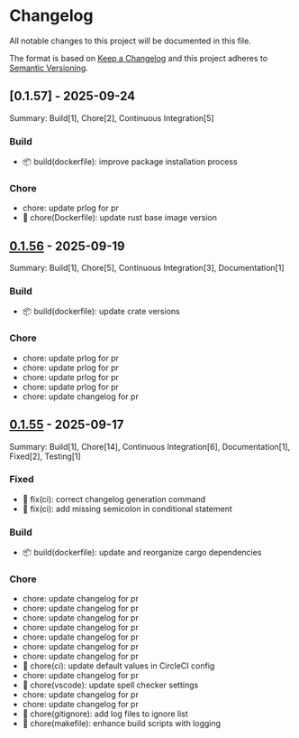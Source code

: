 <!-- LTex: Enabled=false -->
# Changelog

All notable changes to this project will be documented in this file.

The format is based on [Keep a Changelog](https://keepachangelog.com/en/1.0.0/) and this project adheres to [Semantic Versioning](https://semver.org/spec/v2.0.0.html).

## [0.1.57] - 2025-09-24

Summary: Build[1], Chore[2], Continuous Integration[5]

### Build

 - 📦 build(dockerfile): improve package installation process

### Chore

 - chore: update prlog for pr
 - 🔧 chore(Dockerfile): update rust base image version

## [0.1.56] - 2025-09-19

Summary: Build[1], Chore[5], Continuous Integration[3], Documentation[1]

### Build

 - 📦 build(dockerfile): update crate versions

### Chore

 - chore: update prlog for pr
 - chore: update prlog for pr
 - chore: update prlog for pr
 - chore: update prlog for pr
 - chore: update changelog for pr

## [0.1.55] - 2025-09-17

Summary: Build[1], Chore[14], Continuous Integration[6], Documentation[1], Fixed[2], Testing[1]

### Fixed

 - 🐛 fix(ci): correct changelog generation command
 - 🐛 fix(ci): add missing semicolon in conditional statement

### Build

 - 📦 build(dockerfile): update and reorganize cargo dependencies

### Chore

 - chore: update changelog for pr
 - chore: update changelog for pr
 - chore: update changelog for pr
 - chore: update changelog for pr
 - chore: update changelog for pr
 - chore: update changelog for pr
 - chore: update changelog for pr
 - 🔧 chore(ci): update default values in CircleCI config
 - chore: update changelog for pr
 - 🔧 chore(vscode): update spell checker settings
 - chore: update changelog for pr
 - chore: update changelog for pr
 - 🔧 chore(gitignore): add log files to ignore list
 - 🔧 chore(makefile): enhance build scripts with logging

[Unreleased]: https://github.com/jerus-org/ci-container/compare/v0.1.56...HEAD
[0.1.56]: https://github.com/jerus-org/ci-container/compare/v0.1.55...v0.1.56
[0.1.55]: https://github.com/jerus-org/ci-container/compare/v0.1.54...v0.1.55

